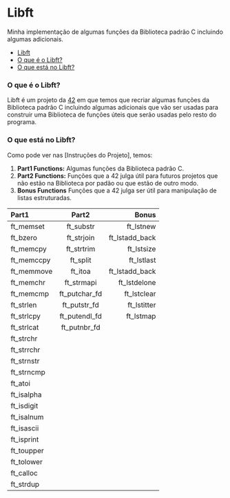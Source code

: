 # Libft
Minha implementação de algumas funções da Biblioteca padrão C incluindo algumas adicionais.

- [Libft](#libft)
- [O que é o Libft?](#o-que---o-libft-)
- [O que está no Libft?](#o-que-est--no-libft)

<a name="o-que---o-libft-"></a>
### O que é o Libft?
Libft é um projeto da [42](https://www.42sp.org.br "42sp") em que temos que recriar algumas funções da Biblioteca padrão C incluindo algumas adicionais que vão ser usadas para construir uma Biblioteca de funções úteis que serão usadas pelo resto do programa.

<a name="o-que-est--no-libft"></a>
### O que está no Libft?
Como pode ver nas [Instruções do Projeto], temos:

1. **Part1 Functions:** Algumas funções da Biblioteca padrão C.
2. **Part2 Functions:** Funções que a 42 julga útil para futuros projetos que não estão na Biblioteca por padão ou que estão de outro modo.
3. **Bonus Functions** Funções que a 42 julga ser útil para manipulação de listas estruturadas.

Part1 | Part2 | Bonus
:----|:----:|----:
ft_memset   | ft_substr     | ft_lstnew
ft_bzero    | ft_strjoin    | ft_lstadd_back
ft_memcpy   | ft_strtrim    | ft_lstsize
ft_memccpy  | ft_split      | ft_lstlast
ft_memmove  | ft_itoa       | ft_lstadd_back
ft_memchr   | ft_strmapi    | ft_lstdelone
ft_memcmp   | ft_putchar_fd | ft_lstclear
ft_strlen   | ft_putstr_fd  | ft_lstitter
ft_strlcpy  | ft_putendl_fd | ft_lstmap
ft_strlcat  | ft_putnbr_fd  |
ft_strchr   |
ft_strrchr  |
ft_strnstr  |
ft_strncmp  |
ft_atoi     |
ft_isalpha  |
ft_isdigit  |
ft_isalnum  |
ft_isascii  |
ft_isprint  |
ft_toupper  |
ft_tolower  |
ft_calloc   |
ft_strdup   |
